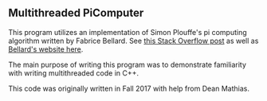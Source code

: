 ## Multithreaded PiComputer

This program utilizes an implementation of Simon Plouffe's pi computing algorithm written by Fabrice Bellard. See [this Stack Overflow post](http://stackoverflow.com/questions/5905822/function-to-find-the-nth-digit-of-pi) as well as [Bellard's website here](http://bellard.org/pi/pi_n2/pi_n2.html).

The main purpose of writing this program was to demonstrate familiarity with writing multithreaded code in C++.

This code was originally written in Fall 2017 with help from Dean Mathias.